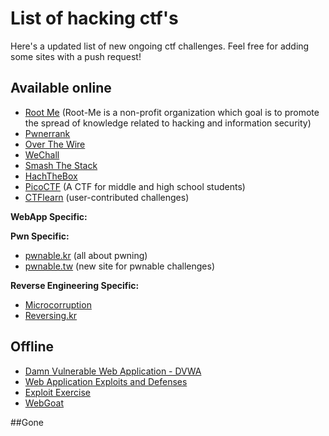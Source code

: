 # List of hacking ctf's
Here's a updated list of new ongoing ctf challenges. Feel free for adding some sites with a push request!

## Available online

+ [Root Me](https://www.root-me.org/) (Root-Me is a non-profit organization which goal is to promote the spread of knowledge related to hacking and information security)
+ [Pwnerrank](https://www.pwnerrank.com/)
+ [Over The Wire](http://www.overthewire.org/wargames/)
+ [WeChall](http://www.wechall.net/challs/)
+ [Smash The Stack](http://smashthestack.org/)
+ [HachTheBox](https://www.hackthebox.eu/login)
+ [PicoCTF](https://picoctf.com/) (A CTF for middle and high school students)
+ [CTFlearn](http://ctflearn.com/) (user-contributed challenges)

**WebApp Specific:**


**Pwn Specific:**
+ [pwnable.kr](http://pwnable.kr/) (all about pwning)
+ [pwnable.tw](https://pwnable.tw/) (new site for pwnable challenges)

**Reverse Engineering Specific:**
+ [Microcorruption](https://microcorruption.com)
+ [Reversing.kr](http://reversing.kr)

## Offline

+ [Damn Vulnerable Web Application - DVWA](http://www.dvwa.co.uk/)
+ [Web Application Exploits and Defenses](https://google-gruyere.appspot.com/)
+ [Exploit Exercise](https://exploit-exercises.com/)
+ [WebGoat](https://www.owasp.org/index.php/Category:OWASP_WebGoat_Project)

##Gone
